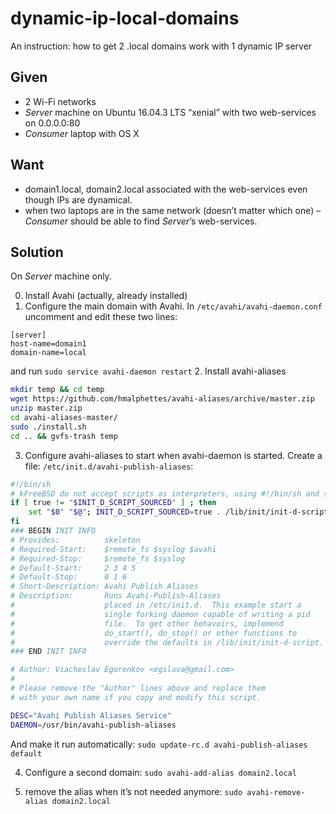 # dynamic-ip-local-domains
An instruction: how to get 2 .local domains work with 1 dynamic IP server

## Given
- 2 Wi-Fi networks
- _Server_ machine on Ubuntu 16.04.3 LTS “xenial” with two web-services on 0.0.0.0:80
- _Consumer_ laptop with OS X
## Want
- domain1.local, domain2.local associated with the web-services even though IPs are dynamical.
- when two laptops are in the same network (doesn’t matter which one) – _Consumer_ should be able to find _Server_’s web-services.
## Solution
On _Server_ machine only.

0. Install Avahi (actually, already installed)
1. Configure the main domain with Avahi.
In `/etc/avahi/avahi-daemon.conf` uncomment and edit these two lines:
```
[server]
host-name=domain1
domain-name=local
```
and run `sudo service avahi-daemon restart`
2. Install avahi-aliases
```bash
mkdir temp && cd temp
wget https://github.com/hmalphettes/avahi-aliases/archive/master.zip
unzip master.zip
cd avahi-aliases-master/
sudo ./install.sh
cd .. && gvfs-trash temp
```
3. Configure avahi-aliases to start when avahi-daemon is started. Create a file:
`/etc/init.d/avahi-publish-aliases`:
```bash
#!/bin/sh
# kFreeBSD do not accept scripts as interpreters, using #!/bin/sh and sourcing.
if [ true != "$INIT_D_SCRIPT_SOURCED" ] ; then
    set "$0" "$@"; INIT_D_SCRIPT_SOURCED=true . /lib/init/init-d-script
fi
### BEGIN INIT INFO
# Provides:          skeleton
# Required-Start:    $remote_fs $syslog $avahi
# Required-Stop:     $remote_fs $syslog 
# Default-Start:     2 3 4 5
# Default-Stop:      0 1 6
# Short-Description: Avahi Publish Aliases
# Description:       Runs Avahi-Publish-Aliases
#                    placed in /etc/init.d.  This example start a
#                    single forking daemon capable of writing a pid
#                    file.  To get other behavoirs, implemend
#                    do_start(), do_stop() or other functions to
#                    override the defaults in /lib/init/init-d-script.
### END INIT INFO

# Author: Viacheslav Egorenkov <egslava@gmail.com>
#
# Please remove the "Author" lines above and replace them
# with your own name if you copy and modify this script.

DESC="Avahi Publish Aliases Service"
DAEMON=/usr/bin/avahi-publish-aliases
```
And make it run automatically:
`sudo update-rc.d avahi-publish-aliases default`

4. Configure a second domain: `sudo avahi-add-alias domain2.local`

5. remove the alias when it’s not needed anymore: `sudo avahi-remove-alias domain2.local`
